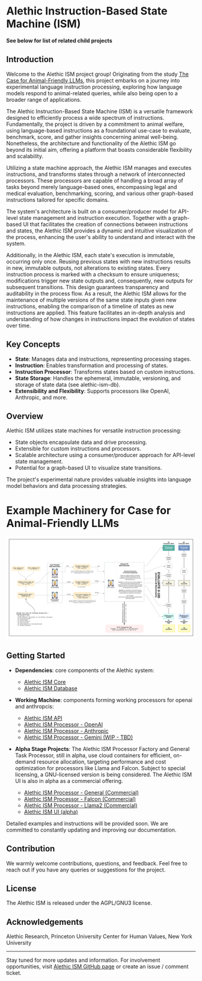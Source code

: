 # Alethic Instruction-Based State Machine (ISM)

**See below for list of related child projects**

## Introduction 
Welcome to the Alethic ISM project group! Originating from the study [The Case for Animal-Friendly LLMs](docs/Ghose%2C%20Tse%2C%20Rasaee%2C%20Sebo%2C%20Singer.pdf), this project embarks on a journey into experimental language instruction processing, exploring how language models respond to animal-related queries, while also being open to a broader range of applications.

The Alethic Instruction-Based State Machine (ISM) is a versatile framework designed to efficiently process a wide spectrum of instructions. Fundamentally, the project is driven by a commitment to animal welfare, using language-based instructions as a foundational use-case to evaluate, benchmark, score, and gather insights concerning animal well-being. Nonetheless, the architecture and functionality of the Alethic ISM go beyond its initial aim, offering a platform that boasts considerable flexibility and scalability.

Utilizing a state machine approach, the Alethic ISM manages and executes instructions, and transforms states through a network of interconnected processors. These processors are capable of handling a broad array of tasks beyond merely language-based ones, encompassing legal and medical evaluation, benchmarking, scoring, and various other graph-based instructions tailored for specific domains.

The system's architecture is built on a consumer/producer model for API-level state management and instruction execution. Together with a graph-based UI that facilitates the creation of connections between instructions and states, the Alethic ISM provides a dynamic and intuitive visualization of the process, enhancing the user's ability to understand and interact with the system.

Additionally, in the Alethic ISM, each state's execution is immutable, occurring only once. Reusing previous states with new instructions results in new, immutable outputs, not alterations to existing states. Every instruction process is marked with a checksum to ensure uniqueness; modifications trigger new state outputs and, consequently, new outputs for subsequent transitions. This design guarantees transparency and auditability in the process flow. As a result, the Alethic ISM allows for the maintenance of multiple versions of the same state inputs given new instructions, enabling the comparison of a timeline of states as new instructions are applied. This feature facilitates an in-depth analysis and understanding of how changes in instructions impact the evolution of states over time.

## Key Concepts
- **State**: Manages data and instructions, representing processing stages.
- **Instruction**: Enables transformation and processing of states.
- **Instruction Processor**: Transforms states based on custom instructions.
- **State Storage**: Handles the ephemeral, immutable, versioning, and storage of state data (see alethic-ism-db).
- **Extensibility and Flexibility**: Supports processors like OpenAI, Anthropic, and more.

## Overview
Alethic ISM utilizes state machines for versatile instruction processing:
- State objects encapsulate data and drive processing.
- Extensible for custom instructions and processors.
- Scalable architecture using a consumer/producer approach for API-level state management.
- Potential for a graph-based UI to visualize state transitions.

The project's experimental nature provides valuable insights into language model behaviors and data processing strategies.

# Example Machinery for Case for Animal-Friendly LLMs
![Conceptual Machinery AnimaLLM](docs/ConceptualMachineryAnimaLLM_20231223r2.png)

## Getting Started
- **Dependencies**: core components of the Alethic system:
  - [Alethic ISM Core](https://github.com/quantumwake/alethic-ism-core.git)
  - [Alethic ISM Database](https://github.com/quantumwake/alethic-ism-db.git)
 

- **Working Machine**: components forming working processors for openai and anthropcis:
  - [Alethic ISM API](https://github.com/quantumwake/alethic-ism-api.git)
  - [Alethic ISM Processor - OpenAI](https://github.com/quantumwake/alethic-ism-processor-openai.git)
  - [Alethic ISM Processor - Anthropic](https://github.com/quantumwake/alethic-ism-processor-anthropic.git)
  - [Alethic ISM Processor - Gemini (WIP - TBD)](https://github.com/quantumwake/alethic-ism-processor-gemini)


- **Alpha Stage Projects**: The Alethic ISM Processor Factory and General Task Processor, still in alpha, use cloud containers for efficient, on-demand resource allocation, targeting performance and cost optimization for processors like Llama and Falcon. Subject to special licensing, a GNU-licensed version is being considered. The Alethic ISM UI is also in alpha as a commercial offering.

  - [Alethic ISM Processor - General (Commercial) ](https://github.com/quantumwake/alethic-ism-processor-general.git)
  - [Alethic ISM Processor - Falcon (Commercial)](https://github.com/quantumwake/alethic-ism-processor-falcon)
  - [Alethic ISM Processor - Llama2 (Commercial)](https://github.com/quantumwake/alethic-ism-processor-llama2)
  - [Alethic ISM UI (alpha)](https://github.com/quantumwake/alethic-ism-ui)

Detailed examples and instructions will be provided soon. We are committed to constantly updating and improving our documentation.

## Contribution
We warmly welcome contributions, questions, and feedback. Feel free to reach out if you have any queries or suggestions for the project.

## License
The Alethic ISM is released under the AGPL/GNU3 license.

## Acknowledgements
Alethic Research, Princeton University Center for Human Values, New York University

---

Stay tuned for more updates and information. For involvement opportunities, visit [Alethic ISM GitHub page](https://github.com/quantumwake/alethic) or create an issue / comment ticket.
